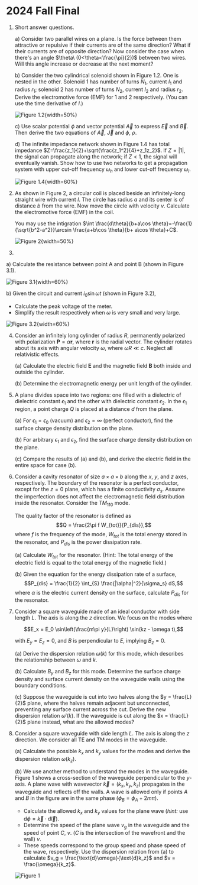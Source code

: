 # 2024 Fall Final

1. Short answer questions.

   a) Consider two parallel wires on a plane. Is the force between them attractive or repulsive if their currents are of the same direction? What if their currents are of opposite direction? Now consider the case when there's an angle $\theta\ (0<\theta<\frac{\pi}{2})$ between two wires. Will this angle increase or decrease at the next moment?

   b) Consider the two cylindrical solenoid shown in Figure 1.2. One is nested in the other. Solenoid 1 has number of turns $N_1$, current $I_1$ and radius $r_1$; solenoid 2 has number of turns $N_2$, current $I_2$ and radius $r_2$. Derive the electromotive force (EMF) for 1 and 2 respectively. (You can use the time derivative of $I$.)

   ![Figure 1.2](../Images/General_Physics/2024_fall_final/solenoid.jpg){width=50%}

   c) Use scalar potential $\phi$ and vector potential $\vec{A}$ to express $\vec{E}$ and $\vec{B}$. Then derive the two equations of $\vec{A}$, $\vec{J}$ and $\phi$, $\rho$.

   d) The infinite impedance network shown in Figure 1.4 has total impedance $Z=\frac{z_1}{2}+\sqrt{\frac{z_1^2}{4}+z_1z_2}$. If $Z=|1|$, the signal can propagate along the network; if $Z<1$, the signal will eventually vanish. Show how to use two networks to get a propagation system with upper cut-off frequency $\omega_h$ and lower cut-off frequency $\omega_l$.

   ![Figure 1.4](../Images/General_Physics/2024_fall_final/network.jpg){width=60%}

2. As shown in Figure 2, a circular coil is placed beside an infinitely-long straight wire with current $I$. The circle has radius $a$ and its center is of distance $b$ from the wire. Now move the circle with velocity $v$. Calculate the electromotive force (EMF) in the coil.

   You may use the intigration $\int \frac{d\theta}{b+a\cos \theta}=-\frac{1}{\sqrt{b^2-a^2}}\arcsin \frac{a+b\cos \theta}{b+ a\cos \theta}+C$.

   ![Figure 2](../Images/General_Physics/2024_fall_final/coil.jpg){width=50%}

3. 

   a) Calculate the resistance between point A and point B (shown in Figure 3.1).

   ![Figure 3.1](../Images/General_Physics/2024_fall_final/resistance.jpg){width=60%}

   b) Given the circuit and current $i_0\sin \omega t$ (shown in Figure 3.2),

   * Calculate the peak voltage of the meter.
   * Simplify the result respectively when $\omega$ is very small and very large.

   ![Figure 3.2](../Images/General_Physics/2024_fall_final/circuit.jpg){width=60%}

4. Consider an infinitely long cylinder of radius $R$, permanently polarized with polarization $\textbf{P} = \alpha \textbf{r}$, where $\textbf{r}$ is the radial vector. The cylinder rotates about its axis with angular velocity $\omega$, where $\omega R \ll c$. Neglect all relativistic effects.
   
   (a) Calculate the electric field $\textbf{E}$ and the magnetic field $\textbf{B}$ both inside and outside the cylinder.

   (b) Determine the electromagnetic energy per unit length of the cylinder.

5. A plane divides space into two regions: one filled with a dielectric of dielectric constant $\epsilon_1$ and the other with dielectric constant $\epsilon_2$. In the $\epsilon_1$ region, a point charge $Q$ is placed at a distance $d$ from the plane.

   (a) For $\epsilon_1 = \epsilon_0$ (vacuum) and $\epsilon_2 = \infty$ (perfect conductor), find the surface charge density distribution on the plane.

   (b) For arbitrary $\epsilon_1$ and $\epsilon_2$, find the surface charge density distribution on the plane.

   (c) Compare the results of (a) and (b), and derive the electric field in the entire space for case (b).

6. Consider a cavity resonator of size $a \times a \times b$ along the $x$, $y$, and $z$ axes, respectively. The boundary of the resonator is a perfect conductor, except for the $z=0$ plane, which has a finite conductivity $\sigma_s$. Assume the imperfection does not affect the electromagnetic field distribution inside the resonator. Consider the $TM_{110}$ mode.

   The quality factor of the resonator is defined as
   $$Q = \frac{2\pi f W_{tot}}{P_{dis}},$$
   where $f$ is the frequency of the mode, $W_{tot}$ is the total energy stored in the resonator, and $P_{dis}$ is the power dissipation rate.

   (a) Calculate $W_{tot}$ for the resonator. (Hint: The total energy of the electric field is equal to the total energy of the magnetic field.)

   (b) Given the equation for the energy dissipation rate of a surface,
   $$P_{dis} = \frac{1}{2} \int_{S} \frac{|\alpha|^2}{\sigma_s} dS,$$
   where $\alpha$ is the electric current density on the surface, calculate $P_{dis}$ for the resonator.

7. Consider a square waveguide made of an ideal conductor with side length $L$. The axis is along the $z$ direction. We focus on the modes where 

   $$E_x = E_0 \sin\left(\frac{m\pi y}{L}\right) \sin(kz - \omega t),$$ 

   with $E_y = E_z = 0$, and $B$ is perpendicular to $E$, implying $B_z = 0$.

   (a) Derive the dispersion relation $\omega(k)$ for this mode, which describes the relationship between $\omega$ and $k$.

   (b) Calculate $B_y$ and $B_z$ for this mode. Determine the surface charge density and surface current density on the waveguide walls using the boundary conditions.

   (c) Suppose the waveguide is cut into two halves along the $y = \frac{L}{2}$ plane, where the halves remain adjacent but unconnected, preventing any surface current across the cut. Derive the new dispersion relation $\omega'(k)$. If the waveguide is cut along the $x = \frac{L}{2}$ plane instead, what are the allowed modes?

8. Consider a square waveguide with side length $L$. The axis is along the $z$ direction. We consider all TE and TM modes in the waveguide.

   (a) Calculate the possible $k_x$ and $k_y$ values for the modes and derive the dispersion relation $\omega(k_z)$.

   (b) We use another method to understand the modes in the waveguide. Figure 1 shows a cross-section of the waveguide perpendicular to the $y$-axis. A plane wave with wavevector $\vec{k} = (k_x, k_y, k_z)$ propagates in the waveguide and reflects off the walls. A wave is allowed only if points $A$ and $B$ in the figure are in the same phase ($\phi_B = \phi_A + 2m\pi$).

   - Calculate the allowed $k_x$ and $k_y$ values for the plane wave (_hint:_ use $\text{d}\phi = \vec{k} \cdot \text{d}\vec{l}$).
   - Determine the speed of the plane wave $v_g$ in the waveguide and the speed of point $C$, $v$. ($C$ is the intersection of the wavefront and the wall) $v$.
   - These speeds correspond to the group speed and phase speed of the wave, respectively. Use the dispersion relation from (a) to calculate $v_g = \frac{\text{d}\omega}{\text{d}k_z}$ and $v = \frac{\omega}{k_z}$.

   ![Figure 1](../Images/General_Physics/2024_fall_final/image-1.jpg)